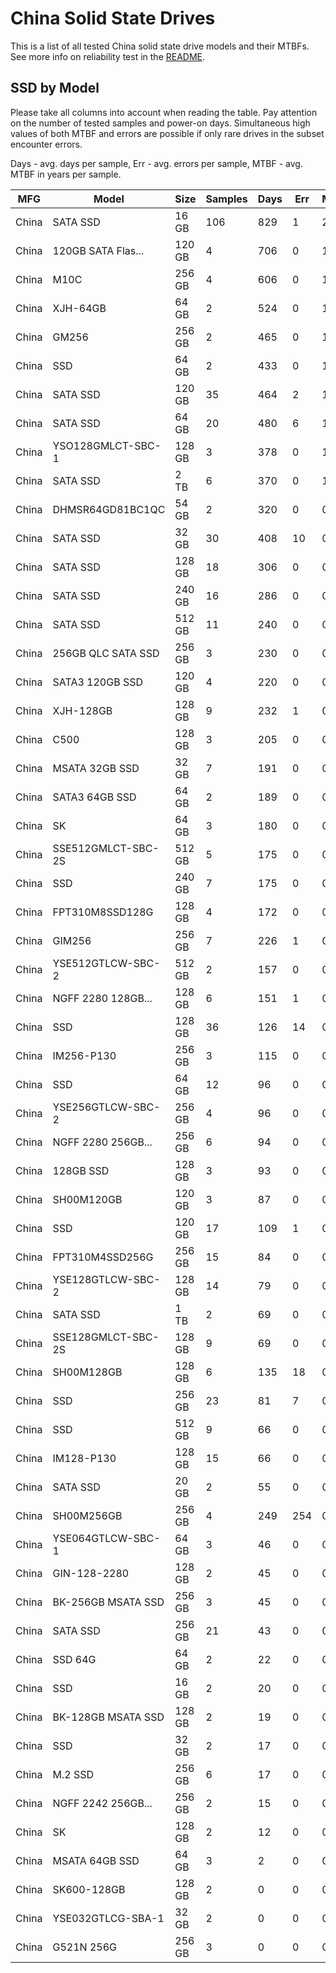 China Solid State Drives
========================

This is a list of all tested China solid state drive models and their MTBFs. See
more info on reliability test in the [README](https://github.com/bsdhw/SMART).

SSD by Model
------------

Please take all columns into account when reading the table. Pay attention on the
number of tested samples and power-on days. Simultaneous high values of both MTBF
and errors are possible if only rare drives in the subset encounter errors.

Days - avg. days per sample,
Err  - avg. errors per sample,
MTBF - avg. MTBF in years per sample.

| MFG       | Model              | Size   | Samples | Days  | Err   | MTBF |
|-----------|--------------------|--------|---------|-------|-------|------|
| China     | SATA SSD           | 16 GB  | 106     | 829   | 1     | 2.22   |
| China     | 120GB SATA Flas... | 120 GB | 4       | 706   | 0     | 1.94   |
| China     | M10C               | 256 GB | 4       | 606   | 0     | 1.66   |
| China     | XJH-64GB           | 64 GB  | 2       | 524   | 0     | 1.44   |
| China     | GM256              | 256 GB | 2       | 465   | 0     | 1.28   |
| China     | SSD                | 64 GB  | 2       | 433   | 0     | 1.19   |
| China     | SATA SSD           | 120 GB | 35      | 464   | 2     | 1.17   |
| China     | SATA SSD           | 64 GB  | 20      | 480   | 6     | 1.14   |
| China     | YSO128GMLCT-SBC-1  | 128 GB | 3       | 378   | 0     | 1.04   |
| China     | SATA SSD           | 2 TB   | 6       | 370   | 0     | 1.02   |
| China     | DHMSR64GD81BC1QC   | 54 GB  | 2       | 320   | 0     | 0.88   |
| China     | SATA SSD           | 32 GB  | 30      | 408   | 10    | 0.84   |
| China     | SATA SSD           | 128 GB | 18      | 306   | 0     | 0.84   |
| China     | SATA SSD           | 240 GB | 16      | 286   | 0     | 0.79   |
| China     | SATA SSD           | 512 GB | 11      | 240   | 0     | 0.66   |
| China     | 256GB QLC SATA SSD | 256 GB | 3       | 230   | 0     | 0.63   |
| China     | SATA3 120GB SSD    | 120 GB | 4       | 220   | 0     | 0.61   |
| China     | XJH-128GB          | 128 GB | 9       | 232   | 1     | 0.60   |
| China     | C500               | 128 GB | 3       | 205   | 0     | 0.56   |
| China     | MSATA 32GB SSD     | 32 GB  | 7       | 191   | 0     | 0.52   |
| China     | SATA3 64GB SSD     | 64 GB  | 2       | 189   | 0     | 0.52   |
| China     | SK                 | 64 GB  | 3       | 180   | 0     | 0.49   |
| China     | SSE512GMLCT-SBC-2S | 512 GB | 5       | 175   | 0     | 0.48   |
| China     | SSD                | 240 GB | 7       | 175   | 0     | 0.48   |
| China     | FPT310M8SSD128G    | 128 GB | 4       | 172   | 0     | 0.47   |
| China     | GIM256             | 256 GB | 7       | 226   | 1     | 0.47   |
| China     | YSE512GTLCW-SBC-2  | 512 GB | 2       | 157   | 0     | 0.43   |
| China     | NGFF 2280 128GB... | 128 GB | 6       | 151   | 1     | 0.40   |
| China     | SSD                | 128 GB | 36      | 126   | 14    | 0.32   |
| China     | IM256-P130         | 256 GB | 3       | 115   | 0     | 0.32   |
| China     | SSD                | 64 GB  | 12      | 96    | 0     | 0.27   |
| China     | YSE256GTLCW-SBC-2  | 256 GB | 4       | 96    | 0     | 0.26   |
| China     | NGFF 2280 256GB... | 256 GB | 6       | 94    | 0     | 0.26   |
| China     | 128GB SSD          | 128 GB | 3       | 93    | 0     | 0.26   |
| China     | SH00M120GB         | 120 GB | 3       | 87    | 0     | 0.24   |
| China     | SSD                | 120 GB | 17      | 109   | 1     | 0.23   |
| China     | FPT310M4SSD256G    | 256 GB | 15      | 84    | 0     | 0.23   |
| China     | YSE128GTLCW-SBC-2  | 128 GB | 14      | 79    | 0     | 0.22   |
| China     | SATA SSD           | 1 TB   | 2       | 69    | 0     | 0.19   |
| China     | SSE128GMLCT-SBC-2S | 128 GB | 9       | 69    | 0     | 0.19   |
| China     | SH00M128GB         | 128 GB | 6       | 135   | 18    | 0.19   |
| China     | SSD                | 256 GB | 23      | 81    | 7     | 0.18   |
| China     | SSD                | 512 GB | 9       | 66    | 0     | 0.18   |
| China     | IM128-P130         | 128 GB | 15      | 66    | 0     | 0.18   |
| China     | SATA SSD           | 20 GB  | 2       | 55    | 0     | 0.15   |
| China     | SH00M256GB         | 256 GB | 4       | 249   | 254   | 0.14   |
| China     | YSE064GTLCW-SBC-1  | 64 GB  | 3       | 46    | 0     | 0.13   |
| China     | GIN-128-2280       | 128 GB | 2       | 45    | 0     | 0.12   |
| China     | BK-256GB MSATA SSD | 256 GB | 3       | 45    | 0     | 0.12   |
| China     | SATA SSD           | 256 GB | 21      | 43    | 0     | 0.12   |
| China     | SSD 64G            | 64 GB  | 2       | 22    | 0     | 0.06   |
| China     | SSD                | 16 GB  | 2       | 20    | 0     | 0.06   |
| China     | BK-128GB MSATA SSD | 128 GB | 2       | 19    | 0     | 0.05   |
| China     | SSD                | 32 GB  | 2       | 17    | 0     | 0.05   |
| China     | M.2 SSD            | 256 GB | 6       | 17    | 0     | 0.05   |
| China     | NGFF 2242 256GB... | 256 GB | 2       | 15    | 0     | 0.04   |
| China     | SK                 | 128 GB | 2       | 12    | 0     | 0.03   |
| China     | MSATA 64GB SSD     | 64 GB  | 3       | 2     | 0     | 0.01   |
| China     | SK600-128GB        | 128 GB | 2       | 0     | 0     | 0.00   |
| China     | YSE032GTLCG-SBA-1  | 32 GB  | 2       | 0     | 0     | 0.00   |
| China     | G521N 256G         | 256 GB | 3       | 0     | 0     | 0.00   |
